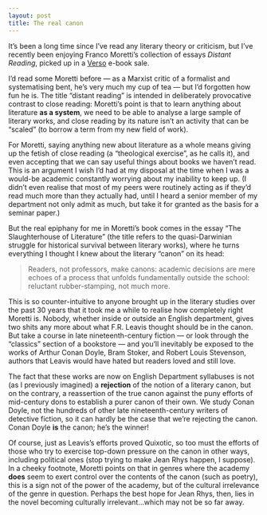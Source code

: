 ```yaml
---
layout: post
title: The real canon
---
```

It’s been a long time since I’ve read any literary theory or criticism, but I’ve recently been enjoying Franco Moretti’s collection of essays *Distant Reading*, picked up in a [Verso](http://www.versobooks.com/) e-book sale.

I’d read some Moretti before — as a Marxist critic of a formalist and systematising bent, he’s very much my cup of tea — but I’d forgotten how fun he is. The title “distant reading” is intended in deliberately provocative contrast to close reading: Moretti’s point is that to learn anything about literature **as a system**, we need to be able to analyse a large sample of literary works, and close reading by its nature isn’t an activity that can be “scaled” (to borrow a term from my new field of work). 

For Moretti, saying anything new about literature as a whole means giving up the fetish of close reading (a “theological exercise”, as he calls it), and even accepting that we can say useful things about books we haven’t read. 
This is an argument I wish I’d had at my disposal at the time when I was a would-be academic constantly worrying about my inability to keep up. (I didn’t even realise that most of my peers were routinely acting as if they’d read much more than they actually had, until I heard a senior member of my department not only admit as much, but take it for granted as the basis for a seminar paper.)

But the real epiphany for me in Moretti’s book comes in the essay “The Slaughterhouse of Literature” (the title refers to the quasi-Darwinian struggle for historical survival between literary works), where he turns everything I thought I knew about the literary “canon” on its head:

> Readers, not professors, make canons: academic decisions are mere echoes of a process that unfolds fundamentally outside the school: reluctant rubber-stamping, not much more.

This is so counter-intuitive to anyone brought up in the literary studies over the past 30 years that it took me a while to realise how completely right Moretti is. Nobody, whether inside or outside an English department, gives two shits any more about what F.R. Leavis thought should be in the canon. But take a course in late nineteenth-century fiction — or look through the “classics” section of a bookstore — and you’ll inevitably be exposed to the works of Arthur Conan Doyle, Bram Stoker, and Robert Louis Stevenson, authors that Leavis would have hated but readers loved and still love. 

The fact that these works are now on English Department syllabuses is not (as I previously imagined) a **rejection** of the notion of a literary canon, but on the contrary, a reassertion of the true canon against the puny efforts of mid-century dons to establish a purer canon of their own. We study Conan Doyle, not the hundreds of other late nineteenth-century writers of detective fiction, so it can hardly be the case that we’re rejecting the canon. Conan Doyle **is** the canon; he’s the winner!

Of course, just as Leavis’s efforts proved Quixotic, so too must the efforts of those who try to exercise top-down pressure on the canon in other ways, including political ones (stop trying to make Jean Rhys happen, I suppose). In a cheeky footnote, Moretti points on that in genres where the academy **does** seem to exert control over the contents of the canon (such as poetry), this is a sign not of the power of the academy, but of the cultural irrelevance of the genre in question. Perhaps the best hope for Jean Rhys, then, lies in the novel becoming culturally irrelevant…which may not be so far away.